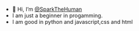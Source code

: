 - 👋 Hi, I’m <a href="https://github.com/SparkTheHuman">@SparkTheHuman</a>
- I am just a beginner in progamming.
- I am good in python and javascript,css and html

